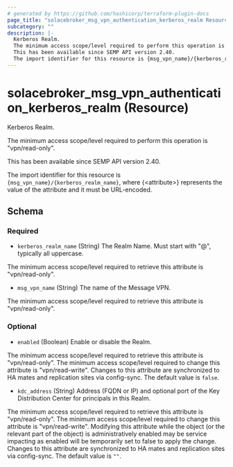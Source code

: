 ```yaml
---
# generated by https://github.com/hashicorp/terraform-plugin-docs
page_title: "solacebroker_msg_vpn_authentication_kerberos_realm Resource - solacebroker"
subcategory: ""
description: |-
  Kerberos Realm.
  The minimum access scope/level required to perform this operation is "vpn/read-only".
  This has been available since SEMP API version 2.40.
  The import identifier for this resource is {msg_vpn_name}/{kerberos_realm_name}, where {&lt;attribute&gt;} represents the value of the attribute and it must be URL-encoded.
---
```


# solacebroker_msg_vpn_authentication_kerberos_realm (Resource)

Kerberos Realm.



The minimum access scope/level required to perform this operation is "vpn/read-only".

This has been available since SEMP API version 2.40.

The import identifier for this resource is `{msg_vpn_name}/{kerberos_realm_name}`, where {&lt;attribute&gt;} represents the value of the attribute and it must be URL-encoded.



<!-- schema generated by tfplugindocs -->
## Schema

### Required

- `kerberos_realm_name` (String) The Realm Name. Must start with "@", typically all uppercase.

The minimum access scope/level required to retrieve this attribute is "vpn/read-only".
- `msg_vpn_name` (String) The name of the Message VPN.

The minimum access scope/level required to retrieve this attribute is "vpn/read-only".

### Optional

- `enabled` (Boolean) Enable or disable the Realm.

The minimum access scope/level required to retrieve this attribute is "vpn/read-only". The minimum access scope/level required to change this attribute is "vpn/read-write". Changes to this attribute are synchronized to HA mates and replication sites via config-sync. The default value is `false`.
- `kdc_address` (String) Address (FQDN or IP) and optional port of the Key Distribution Center for principals in this Realm.

The minimum access scope/level required to retrieve this attribute is "vpn/read-only". The minimum access scope/level required to change this attribute is "vpn/read-write". Modifying this attribute while the object (or the relevant part of the object) is administratively enabled may be service impacting as enabled will be temporarily set to false to apply the change. Changes to this attribute are synchronized to HA mates and replication sites via config-sync. The default value is `""`.
